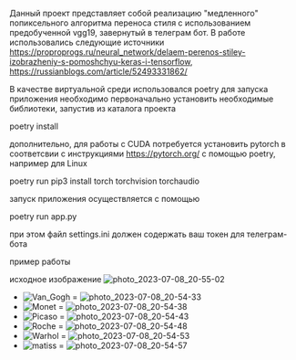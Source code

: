 Данный проект представляет собой реализацию "медленного" попиксельного алгоритма переноса стиля с использованием предобученной vgg19, завернутый в телеграм бот.
В работе использовались следующие источники https://proproprogs.ru/neural_network/delaem-perenos-stiley-izobrazheniy-s-pomoshchyu-keras-i-tensorflow, https://russianblogs.com/article/52493331862/

В качестве виртуальной среди использовался poetry
для запуска приложения необходимо первоначально установить необходимые библиотеки, запустив из каталога проекта

poetry install

дополнительно, для работы с CUDA потребуется установить pytorch в соответсвии с инструкциями https://pytorch.org/ с помощью poetry, например для Linux

poetry run pip3 install torch torchvision torchaudio

запуск приложения осуществляется с помощью 

poetry run app.py

при этом файл settings.ini должен содержать ваш токен для телеграм-бота

пример работы

исходное изображение
![photo_2023-07-08_20-55-02](https://github.com/NataLobster/telebot_style_transfer/assets/70448060/8c18bcc3-2de4-4dbe-aeda-18842b8bcd6f)
+ ![Van_Gogh](https://github.com/NataLobster/telebot_style_transfer/assets/70448060/d5fbfb46-31cc-4ea1-ae6c-d5e04770c329) = ![photo_2023-07-08_20-54-33](https://github.com/NataLobster/telebot_style_transfer/assets/70448060/9b034116-3ec4-4f11-b63e-f0ec37acc063)
+ ![Monet](https://github.com/NataLobster/telebot_style_transfer/assets/70448060/7a549909-7998-442c-be2f-b409b4f4ae67) = ![photo_2023-07-08_20-54-38](https://github.com/NataLobster/telebot_style_transfer/assets/70448060/441e63a2-2ba0-4931-83ec-7c88a49dd2f8)
+ ![Picaso](https://github.com/NataLobster/telebot_style_transfer/assets/70448060/bc9f73e1-e463-4479-81df-3f6dcd4f7173) = ![photo_2023-07-08_20-54-43](https://github.com/NataLobster/telebot_style_transfer/assets/70448060/ca0198c4-70e1-4ff2-8759-de56c5db47a7)
+ ![Roche](https://github.com/NataLobster/telebot_style_transfer/assets/70448060/474fc5c1-c1f4-44a9-ad06-34667e902ca9) = ![photo_2023-07-08_20-54-48](https://github.com/NataLobster/telebot_style_transfer/assets/70448060/2e6ae240-1423-4389-97e8-f286bab75d96)
+ ![Warhol](https://github.com/NataLobster/telebot_style_transfer/assets/70448060/3acbaac7-e86e-4d23-b845-6b642c3975b0) = ![photo_2023-07-08_20-54-53](https://github.com/NataLobster/telebot_style_transfer/assets/70448060/5ff0f5b9-b3e7-4f66-890e-d92efa7f7620)
+ ![matiss](https://github.com/NataLobster/telebot_style_transfer/assets/70448060/7eda25cd-5dbb-42c0-8edd-2439233b67d3) = ![photo_2023-07-08_20-54-57](https://github.com/NataLobster/telebot_style_transfer/assets/70448060/b3ea7056-301a-4cdc-b505-6a9c2d11d801)
















